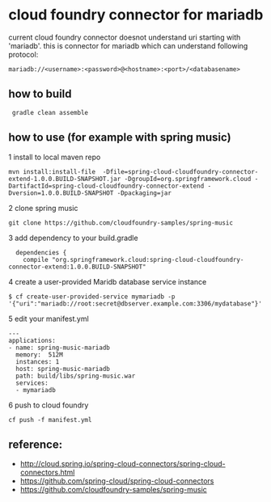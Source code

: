 # cloud foundry connector for mariadb
current cloud foundry connector doesnot understand uri starting with 'mariadb'. 
this is connector for mariadb which can understand following protocol:
```
mariadb://<username>:<password>@<hostname>:<port>/<databasename>
```

## how to build
```
 gradle clean assemble
```
## how to use (for example with spring music)

1 install to local maven repo
```
mvn install:install-file  -Dfile=spring-cloud-cloudfoundry-connector-extend-1.0.0.BUILD-SNAPSHOT.jar -DgroupId=org.springframework.cloud -DartifactId=spring-cloud-cloudfoundry-connector-extend -Dversion=1.0.0.BUILD-SNAPSHOT -Dpackaging=jar
```

2 clone spring music
```
git clone https://github.com/cloudfoundry-samples/spring-music
```

3 add dependency to your build.gradle
```
  dependencies {
    compile "org.springframework.cloud:spring-cloud-cloudfoundry-connector-extend:1.0.0.BUILD-SNAPSHOT"
```

4 create a user-provided Maridb database service instance
```
$ cf create-user-provided-service mymariadb -p '{"uri":"mariadb://root:secret@dbserver.example.com:3306/mydatabase"}'
```

5 edit your manifest.yml
```
---
applications:
- name: spring-music-mariadb
  memory:  512M
  instances: 1
  host: spring-music-mariadb
  path: build/libs/spring-music.war
  services:
  - mymariadb

```

6 push to cloud foundry
```
cf push -f manifest.yml
```


## reference:
* http://cloud.spring.io/spring-cloud-connectors/spring-cloud-connectors.html
* https://github.com/spring-cloud/spring-cloud-connectors
* https://github.com/cloudfoundry-samples/spring-music
